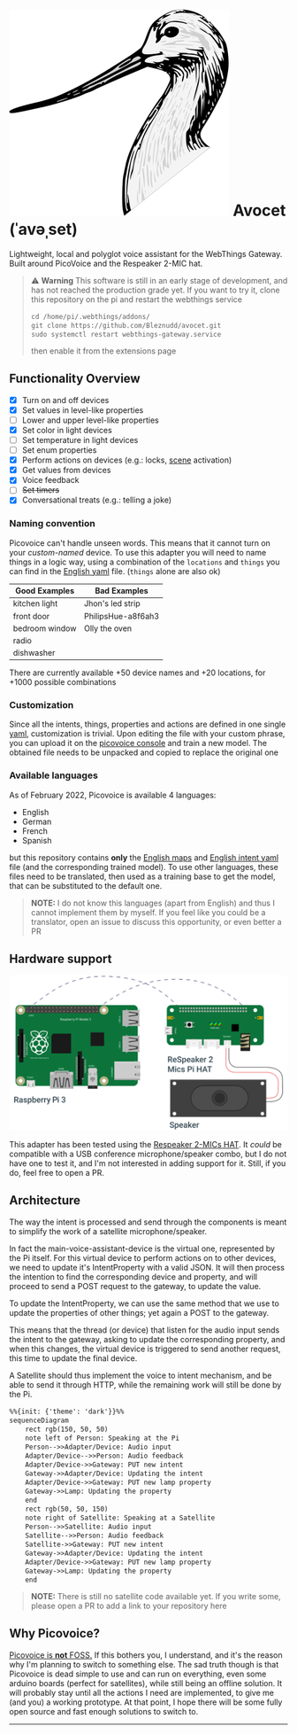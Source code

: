 # ![avocet-logo](./resources/images/avocet.svg) Avocet (ˈavəˌset)

Lightweight, local and polyglot voice assistant for the WebThings Gateway.
Built around PicoVoice and the Respeaker 2-MIC hat.

> :warning: **Warning**
> This software is still in an early stage of development, and has not reached the production grade yet.
> If you want to try it, clone this repository on the pi and restart the webthings service
> ```
> cd /home/pi/.webthings/addons/
> git clone https://github.com/Bleznudd/avocet.git
> sudo systemctl restart webthings-gateway.service
> ```
> then enable it from the extensions page

## Functionality Overview

- [x] Turn on and off devices
- [x] Set values in level-like properties
- [ ] Lower and upper level-like properties
- [x] Set color in light devices
- [ ] Set temperature in light devices
- [ ] Set enum properties
- [x] Perform actions on devices (e.g.: locks, [scene](https://github.com/WebThingsIO/scene-control-adapter) activation)
- [x] Get values from devices
- [x] Voice feedback
- [ ] ~~Set timers~~
- [x] Conversational treats (e.g.: telling a joke)

### Naming convention

Picovoice can't handle unseen words. This means that it cannot turn on your _custom-named_ device.
To use this adapter you will need to name things in a logic way, using a combination of the `locations` and `things` you can find in the [English yaml](./resources/eng/english.yml) file. (`things` alone are also ok)

| Good Examples           | Bad Examples           |
|-------------------------|------------------------|
| kitchen light           | Jhon's led strip       |
| front door              | PhilipsHue-a8f6ah3     |
| bedroom window          | Olly the oven          |
| radio                   |                        |
| dishwasher              |                        |

There are currently available +50 device names and +20 locations, for +1000 possible combinations

### Customization

Since all the intents, things, properties and actions are defined in one single [yaml](./resources/eng/english.yml), customization is trivial.
Upon editing the file with your custom phrase, you can upload it on the [picovoice console](https://console.picovoice.ai/) and train a new model. The obtained file needs to be unpacked and copied to replace the original one

### Available languages

As of February 2022, Picovoice is available 4 languages:

- English
- German
- French
- Spanish

but this repository contains **only** the [English maps](./resources/eng/maps) and [English intent yaml](./resources/eng/english.yml) file (and the corresponding trained model). To use other languages, these files need to be translated, then used as a training base to get the model, that can be substituted to the default one.

> **NOTE:**
> I do not know this languages (apart from English) and thus I cannot implement them by myself. If you feel like you could be a translator, open an issue to discuss this opportunity, or even better a PR

## Hardware support

![hardware_scheme](./resources/images/raspberry-schema.svg)


This adapter has been tested using the [Respeaker 2-MICs HAT](https://wiki.seeedstudio.com/ReSpeaker_2_Mics_Pi_HAT/). It _could_ be compatible with a USB conference microphone/speaker combo, but I do not have one to test it, and I'm not interested in adding support for it. Still, if you do, feel free to open a PR.

## Architecture

The way the intent is processed and send through the components is meant to simplify the work of a satellite microphone/speaker.

In fact the main-voice-assistant-device is the virtual one, represented by the Pi itself. For this virtual device to perform actions on to other devices, we need to update it's IntentProperty with a valid JSON. It will then process the intention to find the corresponding device and property, and will proceed to send a POST request to the gateway, to update the value.

To update the IntentProperty, we can use the same method that we use to update the properties of other things; yet again a POST to the gateway.

This means that the thread (or device) that listen for the audio input sends the intent to the gateway, asking to update the corresponding property, and when this changes, the virtual device is triggered to send another request, this time to update the final device.

A Satellite should thus implement the voice to intent mechanism, and be able to send it through HTTP, while the remaining work will still be done by the Pi.

```mermaid
%%{init: {'theme': 'dark'}}%%
sequenceDiagram
    rect rgb(150, 50, 50)
    note left of Person: Speaking at the Pi
    Person-->>Adapter/Device: Audio input
    Adapter/Device-->>Person: Audio feedback
    Adapter/Device->>Gateway: PUT new intent
    Gateway->>Adapter/Device: Updating the intent
    Adapter/Device->>Gateway: PUT new lamp property
    Gateway->>Lamp: Updating the property
    end
    rect rgb(50, 50, 150)
    note right of Satellite: Speaking at a Satellite
    Person-->>Satellite: Audio input
    Satellite-->>Person: Audio feedback
    Satellite->>Gateway: PUT new intent
    Gateway->>Adapter/Device: Updating the intent
    Adapter/Device->>Gateway: PUT new lamp property
    Gateway->>Lamp: Updating the property
    end
```

> **NOTE:**
> There is still no satellite code available yet. If you write some, please open a PR to add a link to your repository here

## Why Picovoice?

<u>Picovoice is **not** FOSS.</u> If this bothers you, I understand, and it's the reason why I'm planning to switch to something else. The sad truth though is that Picovoice is dead simple to use and can run on everything, even some arduino boards (perfect for satellites), while still being an offline solution.
It will probably stay until all the actions I need are implemented, to give me (and you) a working prototype. At that point, I hope there will be some fully open source and fast enough solutions to switch to.

---

<!-- **Special thanks** to [@mrstegeman](https://github.com/WebThingsIO/eufy-adapter/commits?author=mrstegeman) for it's work on the [simpliest python adapter I could find](https://github.com/WebThingsIO/eufy-adapter) and to [@createcandle](https://github.com/createcandle/voco/commits?author=createcandle) for the inspirational [voice assistant](https://github.com/createcandle/voco) -->

